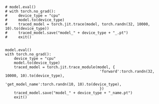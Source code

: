     # model.eval()
    # with torch.no_grad():
    #     device_type = "cpu"
    #     model.to(device_type)
    #     traced_model = torch.jit.trace(model, torch.randn(32, 10000, 10).to(device_type))
    #     traced_model.save("model_" + device_type + "_.pt")
    #     exit()


    model.eval()
    with torch.no_grad():
        device_type = "cpu"
        model.to(device_type)
        traced_model = torch.jit.trace_module(model, { 
                                               'forward':torch.randn(32, 10000, 10).to(device_type),
                                               'get_model_name':torch.randn(10, 10).to(device_type),
                                               })
        traced_model.save("model_" + device_type + "_name.pt")
        exit()